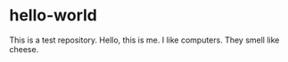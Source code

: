 # hello-world
This is a test repository.
Hello, this is me. I like computers. They smell like cheese.
